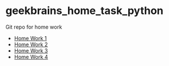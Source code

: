# geekbrains_home_task_python
Git repo for home work 

- [Home Work 1](https://github.com/ISVios/geekbrains_home_task_python/pull/2)
- [Home Work 2](https://github.com/ISVios/geekbrains_home_task_python/pull/4)
- [Home Work 3](https://github.com/ISVios/geekbrains_home_task_python/pull/7)
- [Home Work 4](https://github.com/ISVios/geekbrains_home_task_python/pull/9)
